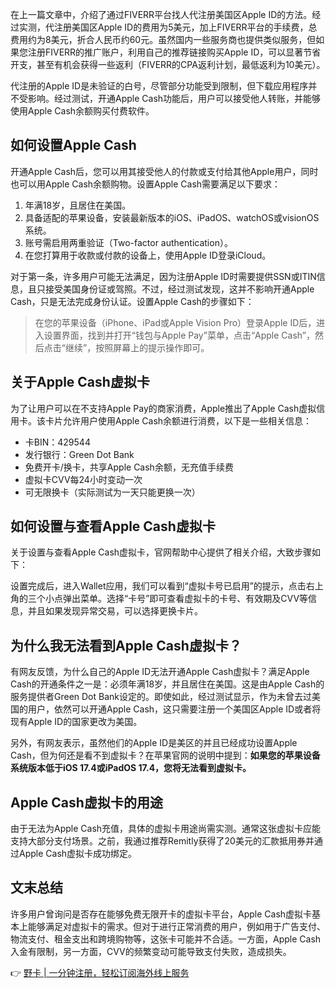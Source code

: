 在上一篇文章中，介绍了通过FIVERR平台找人代注册美国区Apple ID的方法。经过实测，代注册美国区Apple ID的费用为5美元，加上FIVERR平台的手续费，总费用约为8美元，折合人民币约60元。虽然国内一些服务商也提供类似服务，但如果您注册FIVERR的推广账户，利用自己的推荐链接购买Apple ID，可以显著节省开支，甚至有机会获得一些返利（FIVERR的CPA返利计划，最低返利为10美元）。

代注册的Apple ID是未验证的白号，尽管部分功能受到限制，但下载应用程序并不受影响。经过测试，开通Apple Cash功能后，用户可以接受他人转账，并能够使用Apple Cash余额购买付费软件。

## 如何设置Apple Cash

开通Apple Cash后，您可以用其接受他人的付款或支付给其他Apple用户，同时也可以用Apple Cash余额购物。设置Apple Cash需要满足以下要求：

1. 年满18岁，且居住在美国。
2. 具备适配的苹果设备，安装最新版本的iOS、iPadOS、watchOS或visionOS系统。
3. 账号需启用两重验证（Two-factor authentication）。
4. 在您打算用于收款或付款的设备上，使用Apple ID登录iCloud。

对于第一条，许多用户可能无法满足，因为注册Apple ID时需要提供SSN或ITIN信息，且只接受美国身份证或驾照。不过，经过测试发现，这并不影响开通Apple Cash，只是无法完成身份认证。设置Apple Cash的步骤如下：

> 在您的苹果设备（iPhone、iPad或Apple Vision Pro）登录Apple ID后，进入设置界面，找到并打开“钱包与Apple Pay”菜单，点击“Apple Cash”，然后点击“继续”，按照屏幕上的提示操作即可。

## 关于Apple Cash虚拟卡

为了让用户可以在不支持Apple Pay的商家消费，Apple推出了Apple Cash虚拟信用卡。该卡片允许用户使用Apple Cash余额进行消费，以下是一些相关信息：

- 卡BIN：429544
- 发行银行：Green Dot Bank
- 免费开卡/换卡，共享Apple Cash余额，无充值手续费
- 虚拟卡CVV每24小时变动一次
- 可无限换卡（实际测试为一天只能更换一次）

## 如何设置与查看Apple Cash虚拟卡

关于设置与查看Apple Cash虚拟卡，官网帮助中心提供了相关介绍，大致步骤如下：

设置完成后，进入Wallet应用，我们可以看到“虚拟卡号已启用”的提示，点击右上角的三个小点弹出菜单。选择“卡号”即可查看虚拟卡的卡号、有效期及CVV等信息，并且如果发现异常交易，可以选择更换卡片。

## 为什么我无法看到Apple Cash虚拟卡？

有网友反馈，为什么自己的Apple ID无法开通Apple Cash虚拟卡？满足Apple Cash的开通条件之一是：必须年满18岁，并且居住在美国。这是由Apple Cash的服务提供者Green Dot Bank设定的。即使如此，经过测试显示，作为未曾去过美国的用户，依然可以开通Apple Cash，这只需要注册一个美国区Apple ID或者将现有Apple ID的国家更改为美国。 

另外，有网友表示，虽然他们的Apple ID是美区的并且已经成功设置Apple Cash，但为何还是看不到虚拟卡？在苹果官网的说明中提到：**如果您的苹果设备系统版本低于iOS 17.4或iPadOS 17.4，您将无法看到虚拟卡。**

## Apple Cash虚拟卡的用途

由于无法为Apple Cash充值，具体的虚拟卡用途尚需实测。通常这张虚拟卡应能支持大部分支付场景。之前，我通过推荐Remitly获得了20美元的汇款抵用券并通过Apple Cash虚拟卡成功绑定。

## 文末总结

许多用户曾询问是否存在能够免费无限开卡的虚拟卡平台，Apple Cash虚拟卡基本上能够满足对虚拟卡的需求。但对于进行正常消费的用户，例如用于广告支付、物流支付、租金支出和跨境购物等，这张卡可能并不合适。一方面，Apple Cash入金有限制，另一方面，CVV的频繁变动可能导致支付失败，造成损失。

👉 [野卡 | 一分钟注册，轻松订阅海外线上服务](https://bit.ly/bewildcard)